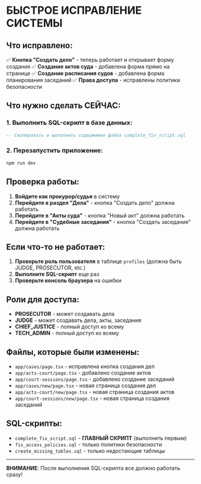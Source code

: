 # БЫСТРОЕ ИСПРАВЛЕНИЕ СИСТЕМЫ

## Что исправлено:

✅ **Кнопка "Создать дело"** - теперь работает и открывает форму создания
✅ **Создание актов суда** - добавлена форма прямо на странице
✅ **Создание расписания судов** - добавлена форма планирования заседаний
✅ **Права доступа** - исправлены политики безопасности

## Что нужно сделать СЕЙЧАС:

### 1. Выполнить SQL-скрипт в базе данных:
```sql
-- Скопировать и выполнить содержимое файла complete_fix_script.sql
```

### 2. Перезапустить приложение:
```bash
npm run dev
```

## Проверка работы:

1. **Войдите как прокурор/судья** в систему
2. **Перейдите в раздел "Дела"** - кнопка "Создать дело" должна работать
3. **Перейдите в "Акты суда"** - кнопка "Новый акт" должна работать
4. **Перейдите в "Судебные заседания"** - кнопка "Создать заседание" должна работать

## Если что-то не работает:

1. **Проверьте роль пользователя** в таблице `profiles` (должна быть JUDGE, PROSECUTOR, etc.)
2. **Выполните SQL-скрипт** еще раз
3. **Проверьте консоль браузера** на ошибки

## Роли для доступа:

- **PROSECUTOR** - может создавать дела
- **JUDGE** - может создавать дела, акты, заседания
- **CHIEF_JUSTICE** - полный доступ ко всему
- **TECH_ADMIN** - полный доступ ко всему

## Файлы, которые были изменены:

- `app/cases/page.tsx` - исправлена кнопка создания дел
- `app/acts-court/page.tsx` - добавлено создание актов
- `app/court-sessions/page.tsx` - добавлено создание заседаний
- `app/cases/new/page.tsx` - новая страница создания дел
- `app/acts-court/new/page.tsx` - новая страница создания актов
- `app/court-sessions/new/page.tsx` - новая страница создания заседаний

## SQL-скрипты:

- `complete_fix_script.sql` - **ГЛАВНЫЙ СКРИПТ** (выполнить первым)
- `fix_access_policies.sql` - только политики безопасности
- `create_missing_tables.sql` - только недостающие таблицы

---

**ВНИМАНИЕ**: После выполнения SQL-скрипта все должно работать сразу!
